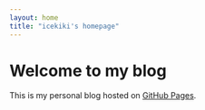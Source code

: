 ```yaml
---
layout: home
title: "icekiki's homepage"
---
```


# Welcome to my blog

This is my personal blog hosted on [GitHub Pages](https://sher-l.github.io).
